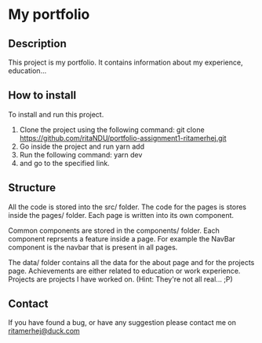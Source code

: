 # My portfolio

## Description

This project is my portfolio.
It contains information about my experience, education...

## How to install

To install and run this project.

1. Clone the project using the following command:
   git clone https://github.com/ritaNDU/portfolio-assignment1-ritamerhej.git
2. Go inside the project and run yarn add
3. Run the following command:
   yarn dev
4. and go to the specified link.

## Structure

All the code is stored into the src/ folder.
The code for the pages is stores inside the pages/ folder.
Each page is written into its own component.

Common components are stored in the components/ folder. Each component reprsents a feature inside a page. For example the NavBar component is the navbar that is present in all pages.

The data/ folder contains all the data for the about page and for the projects page.
Achievements are either related to education or work experience.
Projects are projects I have worked on. (Hint: They're not all real... ;P)

## Contact

If you have found a bug, or have any suggestion please contact me on ritamerhej@duck.com
